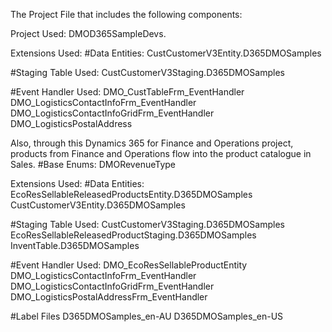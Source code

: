 The Project File that includes the following components:

Project Used: DMOD365SampleDevs.

Extensions Used: #Data Entities: CustCustomerV3Entity.D365DMOSamples

#Staging Table Used: CustCustomerV3Staging.D365DMOSamples

#Event Handler Used: DMO_CustTableFrm_EventHandler DMO_LogisticsContactInfoFrm_EventHandler DMO_LogisticsContactInfoGridFrm_EventHandler DMO_LogisticsPostalAddress

Also, through this Dynamics 365 for Finance and Operations project, products from Finance and Operations flow into the product catalogue in Sales. #Base Enums: DMORevenueType

Extensions Used: #Data Entities: EcoResSellableReleasedProductsEntity.D365DMOSamples CustCustomerV3Entity.D365DMOSamples

#Staging Table Used: CustCustomerV3Staging.D365DMOSamples EcoResSellableReleasedProductStaging.D365DMOSamples InventTable.D365DMOSamples

#Event Handler Used: DMO_EcoResSellableProductEntity DMO_LogisticsContactInfoFrm_EventHandler DMO_LogisticsContactInfoGridFrm_EventHandler DMO_LogisticsPostalAddressFrm_EventHandler

#Label Files D365DMOSamples_en-AU D365DMOSamples_en-US
